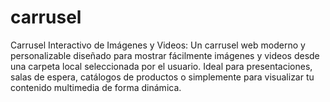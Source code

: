 # carrusel
Carrusel Interactivo de Imágenes y Videos: Un carrusel web moderno y personalizable diseñado para mostrar fácilmente imágenes y videos desde una carpeta local seleccionada por el usuario. Ideal para presentaciones, salas de espera, catálogos de productos o simplemente para visualizar tu contenido multimedia de forma dinámica.
